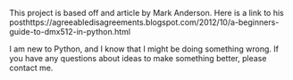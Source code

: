 This project is based off and article by Mark Anderson. Here is a link to his posthttps://agreeabledisagreements.blogspot.com/2012/10/a-beginners-guide-to-dmx512-in-python.html 

I am new to Python, and I know that I might be doing something wrong. If you have any questions about ideas to make something better, please contact me.
 
